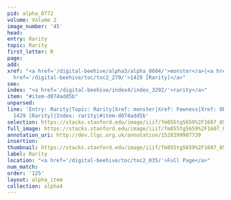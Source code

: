 ```yaml
---
pid: alpha_0772
volume: Volume 2
image_number: '45'
head: 
entry: Rarity
topic: Rarity
first_letter: R
page: 
add: 
xref: "<a href='/digital-beehive/alpha3/alpha_0604/'>monster</a>|<a href='/digital-beehive/alpha2/alpha_0324/'>Fewness</a>|Obsolete|<a
  href='/digital-beehive/toc/toc2_279/'>1429 [Rarity]</a>"
see: 
index: "<a href='/digital-beehive/index4/index_3292/'>rarity</a>"
item: "#item-d074add5b"
unparsed: 
line: 'Entry: Rarity|Topic: Rarity|Xref: monster|Xref: Fewness|Xref: Obsolete|Xref:
  1429 [Rarity]|Index: rarity|#item-d074add5b'
selection: https://stacks.stanford.edu/image/iiif/fm855tg5659%2F1607_0512/385,3804,2972,459/full/0/default.jpg
full_image: https://stacks.stanford.edu/image/iiif/fm855tg5659%2F1607_0512/full/full/0/default.jpg
annotation_uri: http://dev.llgc.org.uk/annotation/1528399907739
insertion: 
thumbnail: https://stacks.stanford.edu/image/iiif/fm855tg5659%2F1607_0512/385,3804,600,180/250,/0/default.jpg
label: Rarity
location: "<a href='/digital-beehive/toc/toc2_035/'>Full Page</a>"
num_match: 
order: '125'
layout: alpha_item
collection: alpha4
---
```

